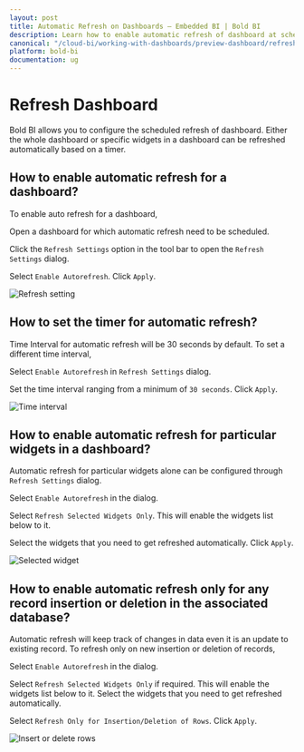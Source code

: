 ```yaml
---
layout: post
title: Automatic Refresh on Dashboards – Embedded BI | Bold BI
description: Learn how to enable automatic refresh of dashboard at scheduled intervals to get latest data in Bold BI Embedded.
canonical: "/cloud-bi/working-with-dashboards/preview-dashboard/refresh-dashboard/"
platform: bold-bi
documentation: ug
---
```


# Refresh Dashboard

Bold BI allows you to configure the scheduled refresh of dashboard. Either the whole dashboard or specific widgets in a dashboard can be refreshed automatically based on a timer.

## How to enable automatic refresh for a dashboard?

To enable auto refresh for a dashboard, 

Open a dashboard for which automatic refresh need to be scheduled.

Click the `Refresh Settings` option in the tool bar to open the `Refresh Settings` dialog.

Select `Enable Autorefresh`. Click `Apply`.

![Refresh setting](/bold-bi-docs/static/assets/embedded/working-with-dashboards/preview-dashboards/images/refreshsetting.PNG)

## How to set the timer for automatic refresh?

Time Interval for automatic refresh will be 30 seconds by default. To set a different time interval, 

Select `Enable Autorefresh` in `Refresh Settings` dialog.

Set the time interval ranging from a minimum of `30 seconds`. Click `Apply`.

![Time interval](/bold-bi-docs/static/assets/embedded/working-with-dashboards/preview-dashboards/images/refreshsetting_timeinterval.PNG)

## How to enable automatic refresh for particular widgets in a dashboard?

Automatic refresh for particular widgets alone can be configured through `Refresh Settings` dialog.

Select `Enable Autorefresh` in the dialog.

Select `Refresh Selected Widgets Only`. This will enable the widgets list below to it.

Select the widgets that you need to get refreshed automatically. Click `Apply`.

![Selected widget](/bold-bi-docs/static/assets/embedded/working-with-dashboards/preview-dashboards/images/refreshsetting_selectedwidget.PNG)

## How to enable automatic refresh only for any record insertion or deletion in the associated database?

Automatic refresh will keep track of changes in data even it is an update to existing record. To refresh only on new insertion or deletion of records,

Select `Enable Autorefresh` in the dialog.

Select `Refresh Selected Widgets Only` if required. This will enable the widgets list below to it. Select the widgets that you need to get refreshed automatically. 

Select `Refresh Only for Insertion/Deletion of Rows`. Click `Apply`.

![Insert or delete rows](/bold-bi-docs/static/assets/embedded/working-with-dashboards/preview-dashboards/images/refreshsetting_insertionordeletingofrows.PNG)

